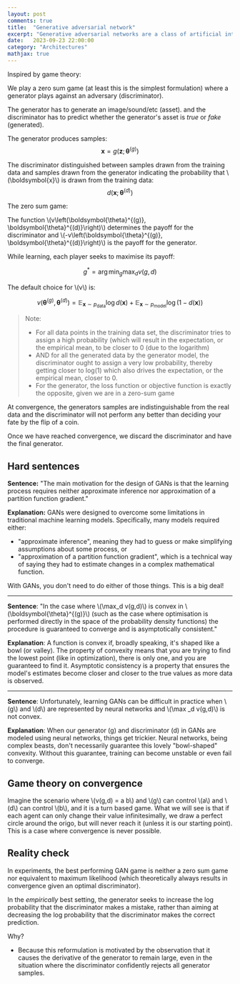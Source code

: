 ```yaml
---
layout: post
comments: true
title:  "Generative adversarial network"
excerpt: "Generative adversarial networks are a class of artificial intelligence algorithms used in unsupervised machine learning, implemented by a system of two neural networks contesting with each other in a game."
date:   2023-09-23 22:00:00
category: "Architectures"
mathjax: true
---
```



Inspired by game theory: 

We play a zero sum game (at least this is the simplest formulation) where a generator plays against an adversary (discriminator).

The generator has to generate an image/sound/etc (asset). and the discriminator has to predict whether the generator's asset is *true* or *fake* (generated).



The generator produces samples:
$$
\boldsymbol{x} = g(\boldsymbol{z};\boldsymbol{\theta}^{(g)})
$$


The discriminator distinguished between samples drawn from the training data and samples drawn from the generator indicating the probability that \\(\boldsymbol{x}\\) is drawn from the training data:
$$
d(\boldsymbol{x};\boldsymbol{\theta}^{(d)})
$$


The zero sum game:

The function \\(v\left(\boldsymbol{\theta}^{(g)}, \boldsymbol{\theta}^{(d)}\right)\\)  determines the payoff for the discriminator and \\(-v\left(\boldsymbol{\theta}^{(g)}, \boldsymbol{\theta}^{(d)}\right)\\) is the payoff for the generator.

While learning, each player seeks to maximise its payoff:

$$
g^* = \arg \min_g \max_d v(g,d)
$$

The default choice for \\(v\\) is:

$$
v\left(\boldsymbol{\theta}^{(g)}, \boldsymbol{\theta}^{(d)}\right) = \mathbb{E}_{\textbf{x} \sim p_{\text{data} }} \log d(\boldsymbol{x}) + \mathbb{E}_{\textbf{x}\sim p_{\text{model} }}\log(1-d(\boldsymbol{x}))
$$


> Note: 
>
> - For all data points in the training data set, the discriminator tries to assign a high probability (which will result in the expectation, or the empirical mean, to be closer to 0 (due to the logarithm) 
> - AND for all the generated data by the generator model, the discriminator ought to assign a very low probability, thereby getting closer to log(1) which also drives the expectation, or the empirical mean, closer to 0.  
> - For the generator, the loss function or objective function is exactly the opposite, given we are in a zero-sum game



At convergence, the generators samples are indistinguishable from the real data and the discriminator will not perform any better than deciding your fate by the flip of a coin.

Once we have reached convergence, we discard the discriminator and have the final generator.



## Hard sentences

**Sentence:** "The main motivation for the design of GANs is that the learning process requires neither approximate inference nor approximation of a partition function gradient."

**Explanation:** GANs were designed to overcome some limitations in traditional machine learning models. Specifically, many models required either:

- "approximate inference", meaning they had to guess or make simplifying assumptions about some process, or
- "approximation of a partition function gradient", which is a technical way of saying they had to estimate changes in a complex mathematical function.

With GANs, you don't need to do either of those things. This is a big deal!

---

**Sentence**: "In the case where \\(\max_d v(g,d)\\) is convex in \\(\boldsymbol{\theta}^{(g)}\\) (such as the case where optimisation is performed directly in the space of the probability density functions) the procedure is guaranteed to converge and is asymptotically consistent."

**Explanation**: A function is convex if, broadly speaking, it's shaped like a bowl (or valley). The property of convexity means that you are trying to find the lowest point (like in optimization), there is only one, and you are guaranteed to find it. Asymptotic consistency is a property that ensures the model's estimates become closer and closer to the true values as more data is observed.

---

**Sentence**: Unfortunately, learning GANs can be difficult in practice when \\(g\\) and \\(d\\) are represented by neural networks and \\(\max _d v(g,d)\\) is not convex.

**Explanation**: When our generator (g) and discriminator (d) in GANs are modeled using neural networks, things get trickier. Neural networks, being complex beasts, don't necessarily guarantee this lovely "bowl-shaped" convexity. Without this guarantee, training can become unstable or even fail to converge.

## Game theory on convergence

Imagine the scenario where \\(v(g,d) = a b\\) and \\(g\\) can control \\(a\\) and \\(d\\) can control \\(b\\), and it is a turn based game. What we will see is that if each agent can only change their value infinitesimally, we draw a perfect circle around the origo, but will never reach it (unless it is our starting point). This is a case where convergence is never possible. 

## Reality check

In experiments, the best performing GAN game is neither a zero sum game nor equivalent to maximum likelihood (which theoretically always results in convergence given an optimal discriminator).

In the *empirically* best setting, the generator seeks to increase the log probability that the discriminator makes a mistake, rather than aiming at decreasing the log probability that the discriminator makes the correct prediction.

Why?

- Because this reformulation is motivated by the observation that it causes the derivative of the generator to remain large, even in the situation where the discriminator confidently rejects all generator samples.

